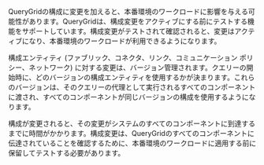QueryGridの構成に変更を加えると、本番環境のワークロードに影響を与える可能性があります。QueryGridは、構成変更をアクティブにする前にテストする機能をサポートしています。構成変更がテストされて確認されると、変更はアクティブになり、本番環境のワークロードが利用できるようになります。

構成エンティティ (ファブリック、コネクタ、リンク、コミュニケーション ポリシー、ネットワーク) に対する変更は、バージョン管理されます。クエリーの開始時に、どのバージョンの構成エンティティを使用するかが決まります。これらのバージョンは、そのクエリーの代理として実行されるすべてのコンポーネントに渡され、すべてのコンポーネントが同じバージョンの構成を使用するようになります。

構成が変更されると、その変更がシステムのすべてのコンポーネントに到達するまでに時間がかかります。構成変更は、QueryGridのすべてのコンポーネントに伝達されていることを確認するために、本番環境のワークロードに適用する前に保留してテストする必要があります。
